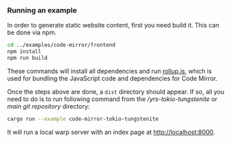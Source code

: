 
### Running an example

In order to generate static website content, first you need build it. This can be done via npm.

```bash
cd ../examples/code-mirror/frontend
npm install
npm run build
```

These commands will install all dependencies and run [rollup.js](https://rollupjs.org/), which is used for bundling the JavaScript code and dependencies for Code Mirror.

Once the steps above are done, a `dist` directory should appear. If so, all you need to do is to run following command from the */yrs-tokio-tungstenite* or *main git repository* directory:

```bash
cargo run --example code-mirror-tokio-tungstenite
```

It will run a local warp server with an index page at [http://localhost:8000](http://localhost:8000).